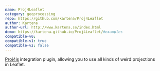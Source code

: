```yaml
---
name: Proj4Leaflet
category: geoprocessing
repo: https://github.com/kartena/Proj4Leaflet
author: Kartena
author-url: http://www.kartena.se/index.html
demo: https://kartena.github.io/Proj4Leaflet/#examples
compatible-v0:
compatible-v1: true
compatible-v2: false
---
```


<a href="https://trac.osgeo.org/proj4js/">Proj4js</a> integration plugin, allowing you to use all kinds of weird projections in Leaflet.
